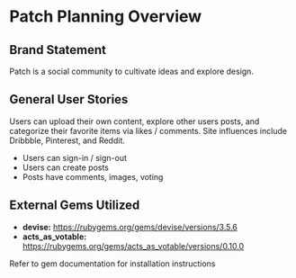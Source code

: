 # Patch Planning Overview

## Brand Statement
Patch is a social community to cultivate ideas and explore design.

## General User Stories
Users can upload their own content, explore other users posts, and categorize their favorite items via likes / comments. Site influences include Dribbble, Pinterest, and Reddit.

* Users can sign-in / sign-out
* Users can create posts
* Posts have comments, images, voting

## External Gems Utilized
* **devise:** https://rubygems.org/gems/devise/versions/3.5.6
* **acts_as_votable:** https://rubygems.org/gems/acts_as_votable/versions/0.10.0

Refer to gem documentation for installation instructions
